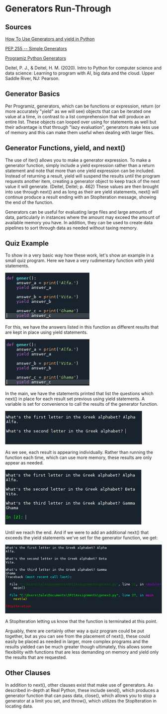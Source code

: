 # Generators Run-Through

## Sources

[How To Use Generators and yield in Python](https://realpython.com/introduction-to-python-generators/)

[PEP 255 -- Simple Generators](https://www.python.org/dev/peps/pep-0255/)

[Programiz Python Generators](https://www.programiz.com/python-programming/generator)

Deitel, P. J., & Deitel, H. M. (2020). Intro to Python for computer science and data science: Learning to program with AI, 
big data and the cloud. Upper Saddle River, NJ: Pearson.

## Generator Basics

Per Programiz, generators, which can be functions or expression, return (or more accurately "yield" as we will see) objects
that can be iterated one value at a time, in contrast to a list comprehension that will produce an entire list. These
objects can looped over using for statements as well but their advantage is that through "lazy evaluation", generators
make less use of memory and this can make them useful when dealing with larger files.

## Generator Functions, yield, and next()

The use of iter() allows you to make a generator expression. To make a generator function, simply include a yield expression 
rather than a return statement and note that more than one yield expression can be included. Instead of returning a result, 
yield will suspend the results until the program requests another item, creating a generator object <genexpr> to keep track 
of the next value it will generate. (Deitel, Deitel; p. 462) These values are then brought into use through next() 
and as long as their are yield statements, next() will continue produce a result ending with an StopIteration message, 
showing the end of the function.
  
Generators can be useful for evaluating large files and large amounts of data, particularly in instances where
the amount may exceed the amount of available memory you have. In addition, they can be used to create data pipelines
to sort through data as needed without taxing memory.

## Quiz Example

To show in a very basic way how these work, let's show an example in a small quiz program.
Here we have a very rudimentary function with yield statements.

![Generator Function Example](https://github.com/ianorourke/dat129_ccac/blob/main/generator_ex1.png)

For this, we have the answers listed in this function as different results that are kept in place using yield statements.

![Generator Example 2](https://github.com/ianorourke/dat129_ccac/blob/main/generator_ex2.png)

In the main, we have the statements printed that list the questions which next() in place for each result set
previous using yield statements. A variable is set for convenience to call the results of the generator function.

![Generator Example 3](https://github.com/ianorourke/dat129_ccac/blob/main/generator_ex3.png)

As we see, each result is appearing individually. Rather than running the function each time, which can use more memory,
these results are only appear as needed.

![Generator Example 4](https://github.com/ianorourke/dat129_ccac/blob/main/generator_ex4.png)

Until we reach the end. And if we were to add an additional next() that exceeds the yield statements we've set for
the generator function, we get:

![Generator Example 5](https://github.com/ianorourke/dat129_ccac/blob/main/generator_ex5.png)

A StopIteration letting us know that the function is terminated at this point.

Arguably, there are certainly other way a quiz program could be put together, but as you can see from the placement
of next(), these could easily be placed as needed in larger, more complex programs and the results yielded can be
much greater though ultimately, this allows some flexibility with functions that are less demanding on memory and
yield only the results that are requested.

## Other Clauses

In addition to next(), other clauses exist that make use of generators. As described in-depth at Real Python,
these include send(), which produces a generator function that can pass data, close(), which allows you to stop
a generator at a limit you set, and throw(), which utilizes the StopIteration in locating data.
